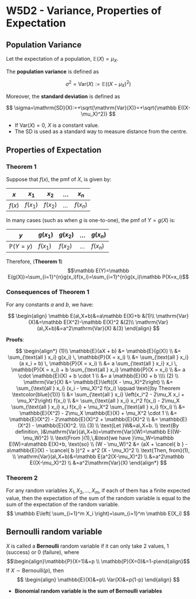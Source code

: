 # W5D2 - Variance, Properties of Expectation
## Population Variance

Let the expectation of a population, $\mathbb E(X)=\mu_X$.

The **population variance** is defined as

$$ \sigma^2=\mathrm{Var}(X):=\mathbb E((X-\mu_X)^2) $$

Moreover, the **standard deviation** is defined as

$$ \sigma=\mathrm{SD}(X):=+\sqrt{\mathrm{Var}(X)}=+\sqrt{\mathbb E((X-\mu_X)^2)} $$

- If $\mathrm{Var}(X)=0$, $X$ is a constant value.
- The SD is used as a standard way to measure distance from the centre.

## Properties of Expectation
### Theorem 1

Suppose that $f(x)$, the pmf of $X$, is given by:

| $x$    | $x_1$    | $x_2$    | $\dots$ | $x_n$    |
| ------ | -------- | -------- | ------- | -------- |
| $f(x)$ | $f(x_1)$ | $f(x_2)$ | $\dots$ | $f(x_n)$ |

In many cases (such as when $g$ is one-to-one), the pmf of $Y = g(X)$ is:

| $y$    | $g(x_1)$    | $g(x_2)$    | $\dots$ | $g(x_n)$    |
| ------ | -------- | -------- | ------- | -------- |
| $\mathbb P(Y=y)$ | $f(x_1)$ | $f(x_2)$ | $\dots$ | $f(x_n)$ |

Therefore, (**Theorem 1**)
$$\mathbb E(Y)=\mathbb E(g(X))=\sum_{i=1}^{n}g(x_i)f(x_i)=\sum_{i=1}^{n}g(x_i)\mathbb P(X=x_i)$$

### Consequences of Theorem 1

For any constants $a$ and $b$, we have:

$$
\begin{align}
\mathbb E(a\,X+b)&=a\mathbb E(X)+b &(1)\\
\mathrm{Var}(X)&=\mathbb E(X^2)-\mathbb E(X)^2 &(2)\\
\mathrm{Var}(a\,X+b)&=a^2\mathrm{Var}(X) &(3)
\end{align}
$$

**Proofs**:

$$
\begin{align*}
(1)\\
\mathbb{E}(aX + b) &= \mathbb{E}(g(X)) \\
&= \sum_{\text{all } x_i} g(x_i) \, \mathbb{P}(X = x_i) \\
&= \sum_{\text{all } x_i} (a x_i + b) \, \mathbb{P}(X = x_i) \\
&= a \sum_{\text{all } x_i} x_i \, \mathbb{P}(X = x_i) + b \sum_{\text{all } x_i} \mathbb{P}(X = x_i) \\
&= a \cdot \mathbb{E}(X) + b \cdot 1 \\
&= a \mathbb{E}(X) + b \\\\
(2) \\
\mathrm{Var}(X) &= \mathbb{E}\left((X - \mu_X)^2\right) \\
&= \sum_{\text{all } x_i} (x_i - \mu_X)^2 f(x_i) \qquad \text{(by Theorem \textcolor{blue}{1})} \\
&= \sum_{\text{all } x_i} \left(x_i^2 - 2\mu_X x_i + \mu_X^2\right) f(x_i) \\
&= \sum_{\text{all } x_i} x_i^2 f(x_i) - 2\mu_X \sum_{\text{all } x_i} x_i f(x_i) + \mu_X^2 \sum_{\text{all } x_i} f(x_i) \\
&= \mathbb{E}(X^2) - 2\mu_X \mathbb{E}(X) + \mu_X^2 \cdot 1 \\
&= \mathbb{E}(X^2) - 2\mathbb{E}(X)^2 + \mathbb{E}(X)^2 \\
&= \mathbb{E}(X^2) - \mathbb{E}(X)^2. \\\\
(3) \\
\text{Let }W&=a\,X+b. \\
\text{By definition, }&\mathrm{Var}(a\,X+b)=\mathrm{Var}(W)=\mathbb E((W-\mu_W)^2) \\
\text{From }(1),\,&\text{we have }\mu_W=\mathbb E(W)=a\mathbb E(X)+b, \text{so} \\
(W - \mu_W)^2 &= (aX + \cancel{ b } - a\mathbb{E}(X) - \cancel{ b })^2 = a^2 (X - \mu_X)^2 \\
\text{Then, from}(1), \\
\mathrm{Var}(a\,X+b)&=\mathbb E(a^2(X-\mu_X)^2) \\
&=a^2\mathbb E((X-\mu_X)^2) \\
&=a^2\mathrm{Var}(X)
\end{align*}
$$

### Theorem 2

For any random variables $X_1,X_2,\dots,X_m$, if each of them has a finite expected value, then the expectation of the sum of the random variable is equal to the sum of the expectation of the random variable.
$$
\mathbb E\left( \sum_{i=1}^m X_i \right)=\sum_{i=1}^m \mathbb E(X_i)
$$

## Bernoulli random variable

$X$ is called a **Bernoulli** random variable if it can only take 2 values, 1 (success) or 0 (failure), where
$$\begin{align}\mathbb{P}(X=1)&=p \\ \mathbb{P}(X=0)&=1-p\end{align}$$
If $X \sim \text{Bernoulli}(p)$, then
$$
\begin{align}
\mathbb{E}(X)&=p\\
Var(X)&=p(1-p)
\end{align}
$$

- **Bionomial random variable is the sum of Bernoulli variables**
